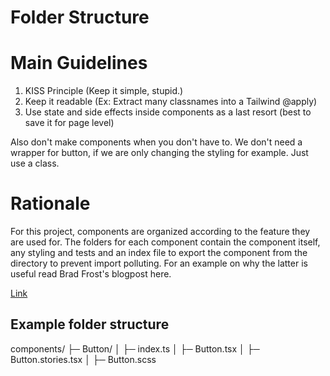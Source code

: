 # Folder Structure

# Main Guidelines

1. KISS Principle (Keep it simple, stupid.)
2. Keep it readable (Ex: Extract many classnames into a Tailwind @apply)
3. Use state and side effects inside components as a last resort (best to save it for page level)

Also don't make components when you don't have to. We don't need a wrapper for button, if we are only changing the styling for example. Just use a class.

# Rationale

For this project, components are organized according to the feature they are used for.
The folders for each component contain the component itself, any styling and tests and an index file to export the component from the directory to prevent import polluting. For an example on why the latter is useful read Brad Frost's blogpost here.

[Link](https://bradfrost.com/blog/post/this-or-that-component-names-index-js-or-component-js/)

## Example folder structure

components/
├─ Button/
│ ├─ index.ts
│ ├─ Button.tsx
│ ├─ Button.stories.tsx
│ ├─ Button.scss
